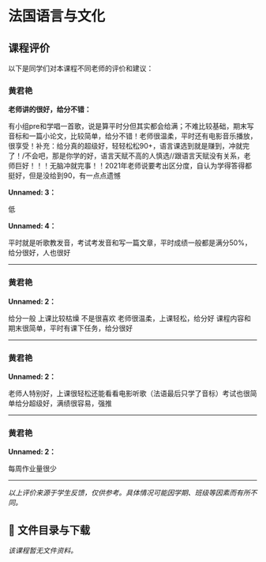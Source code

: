 # 法国语言与文化

## 课程评价

以下是同学们对本课程不同老师的评价和建议：

### 黄君艳

**老师讲的很好，给分不错：**

有小组pre和学唱一首歌，说是算平时分但其实都会给满；不难比较基础，期末写音标和一篇小论文，比较简单，给分不错！老师很温柔，平时还有电影音乐播放，很享受！补充：给分真的超级好，轻轻松松90+，语言课选到就是赚到，冲就完了！/不会吧，那是你学的好，语言天赋不高的人慎选//跟语言天赋没有关系，老师巨好！！！无脑冲就完事！！2021年老师说要考出区分度，自认为学得答得都挺好，但是没给到90，有一点点遗憾

**Unnamed: 3：**

低

**Unnamed: 4：**

平时就是听歌教发音，考试考发音和写一篇文章，平时成绩一般都是满分50%，给分很好，人也很好

---

### 黄君艳

**Unnamed: 2：**

给分一般 上课比较枯燥 不是很喜欢
老师很温柔，上课轻松，给分好
课程内容和期末很简单，平时有课下任务，给分很好

---

### 黄君艳

**Unnamed: 2：**

老师人特别好，上课很轻松还能看看电影听歌（法语最后只学了音标）考试也很简单给分超级好，满绩很容易，强推

---

### 黄君艳

**Unnamed: 2：**

每周作业量很少

---

*以上评价来源于学生反馈，仅供参考。具体情况可能因学期、班级等因素而有所不同。*
## 📄 文件目录与下载

_该课程暂无文件资料。_
